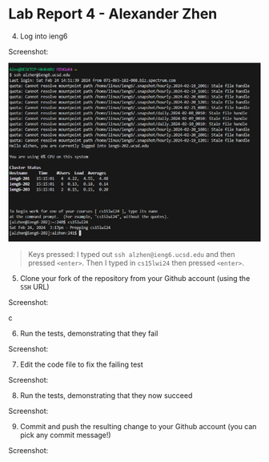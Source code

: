 # Lab Report 4 - Alexander Zhen

4. Log into ieng6

Screenshot:

![image](3.PNG)

> Keys pressed: I typed out `ssh alzhen@ieng6.ucsd.edu` and then pressed `<enter>`. Then I typed in `cs15lwi24` then pressed `<enter>`.


5. Clone your fork of the repository from your Github account (using the `SSH` URL)

Screenshot:

c

6. Run the tests, demonstrating that they fail

Screenshot:

7. Edit the code file to fix the failing test

Screenshot:

8. Run the tests, demonstrating that they now succeed

Screenshot:

9. Commit and push the resulting change to your Github account (you can pick any commit message!)

Screenshot:
